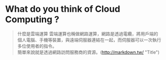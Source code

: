 # What do you think of Cloud Computing ?

> 什麼是雲端運算
雲端運算也稱做網路運算，網路是透過電纜，將用戶端的個人電腦、手機等裝置，與遠端伺服器連結在一起，而伺服器可以一次執行多位使用者的指令。  
簡單來說就是透過網路訪問服務商的資源。(http://markdown.tw/ "Title")
